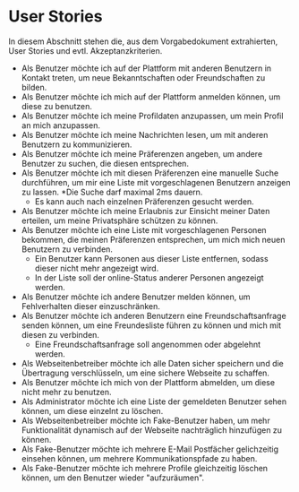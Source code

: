 # User Stories

In diesem Abschnitt stehen die, aus dem Vorgabedokument extrahierten, User Stories und evtl. Akzeptanzkriterien.

* Als Benutzer möchte ich auf der Plattform mit anderen Benutzern in Kontakt treten, um neue Bekanntschaften oder Freundschaften zu bilden.
* Als Benutzer möchte ich mich auf der Plattform anmelden können, um diese zu benutzen.
* Als Benutzer möchte ich meine Profildaten anzupassen, um mein Profil an mich anzupassen.
* Als Benutzer möchte ich meine Nachrichten lesen, um mit anderen Benutzern zu kommunizieren.
* Als Benutzer möchte ich meine Präferenzen angeben, um andere Benutzer zu suchen, die diesen entsprechen.
* Als Benutzer möchte ich mit diesen Präferenzen eine manuelle Suche durchführen, um mir eine Liste mit vorgeschlagenen Benutzern anzeigen zu lassen.
	*Die Suche darf maximal 2ms dauern.
	* Es kann auch nach einzelnen Präferenzen gesucht werden.
* Als Benutzer möchte ich meine Erlaubnis zur Einsicht meiner Daten erteilen, um meine Privatsphäre schützen zu können.
* Als Benutzer möchte ich eine Liste mit vorgeschlagenen Personen bekommen, die meinen Präferenzen entsprechen, um mich mich neuen Benutzern zu verbinden.
	* Ein Benutzer kann Personen aus dieser Liste entfernen, sodass dieser nicht mehr angezeigt wird.
	* In der Liste soll der online-Status anderer Personen angezeigt werden.
* Als Benutzer möchte ich andere Benutzer melden können, um Fehlverhalten dieser einzuschränken.
* Als Benutzer möchte ich anderen Benutzern eine Freundschaftsanfrage senden können, um eine Freundesliste führen zu können und mich mit diesen zu verbinden.
	* Eine Freundschaftsanfrage soll angenommen oder abgelehnt werden.
* Als Webseitenbetreiber möchte ich alle Daten sicher speichern und die Übertragung verschlüsseln, um eine sichere Webseite zu schaffen.
* Als Benutzer möchte ich mich von der Plattform abmelden, um diese nicht mehr zu benutzen.
* Als Administrator möchte ich eine Liste der gemeldeten Benutzer sehen können, um diese einzelnt zu löschen.
* Als Webseitenbetreiber möchte ich Fake-Benutzer haben, um mehr Funktionalität dynamisch auf der Webseite nachträglich hinzufügen zu können.
* Als Fake-Benutzer möchte ich mehrere E-Mail Postfächer gelichzeitig einsehen können, um mehrere Kommunikationspfade zu haben.
* Als Fake-Benutzer möchte ich mehrere Profile gleichzeitig löschen können, um den Benutzer wieder "aufzuräumen".
